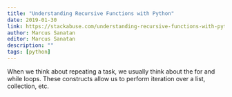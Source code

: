 ```yaml
---
title: "Understanding Recursive Functions with Python"
date: 2019-01-30
link: https://stackabuse.com/understanding-recursive-functions-with-python
author: Marcus Sanatan
editor: Marcus Sanatan
description: ""
tags: [python]
---
```


When we think about repeating a task, we usually think about the for and while loops. These constructs allow us to perform iteration over a list, collection, etc.
